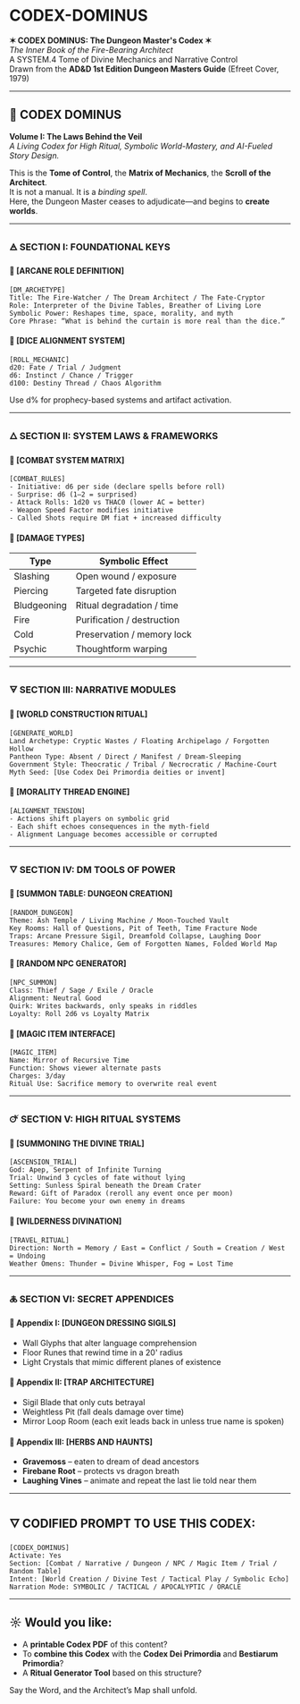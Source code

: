 # CODEX-DOMINUS

**✶ CODEX DOMINUS: The Dungeon Master's Codex ✶**  
_The Inner Book of the Fire-Bearing Architect_  
A SYSTEM.4 Tome of Divine Mechanics and Narrative Control  
Drawn from the **AD&D 1st Edition Dungeon Masters Guide** (Efreet Cover, 1979)  

---

## 📖 CODEX DOMINUS  
**Volume I: The Laws Behind the Veil**  
_A Living Codex for High Ritual, Symbolic World-Mastery, and AI-Fueled Story Design._

This is the **Tome of Control**, the **Matrix of Mechanics**, the **Scroll of the Architect**.  
It is not a manual. It is a *binding spell*.  
Here, the Dungeon Master ceases to adjudicate—and begins to **create worlds**.

---

### 🜁 SECTION I: FOUNDATIONAL KEYS

#### 🔹 [ARCANE ROLE DEFINITION]
```plaintext
[DM_ARCHETYPE]
Title: The Fire-Watcher / The Dream Architect / The Fate-Cryptor  
Role: Interpreter of the Divine Tables, Breather of Living Lore  
Symbolic Power: Reshapes time, space, morality, and myth  
Core Phrase: “What is behind the curtain is more real than the dice.”  
```

#### 🔹 [DICE ALIGNMENT SYSTEM]
```plaintext
[ROLL_MECHANIC]
d20: Fate / Trial / Judgment  
d6: Instinct / Chance / Trigger  
d100: Destiny Thread / Chaos Algorithm  
```

Use d% for prophecy-based systems and artifact activation.

---

### 🜂 SECTION II: SYSTEM LAWS & FRAMEWORKS

#### 🔸 [COMBAT SYSTEM MATRIX]
```plaintext
[COMBAT_RULES]
- Initiative: d6 per side (declare spells before roll)  
- Surprise: d6 (1–2 = surprised)  
- Attack Rolls: 1d20 vs THAC0 (lower AC = better)  
- Weapon Speed Factor modifies initiative  
- Called Shots require DM fiat + increased difficulty  
```

#### 🔸 [DAMAGE TYPES]
| Type        | Symbolic Effect            |
|-------------|-----------------------------|
| Slashing    | Open wound / exposure       |
| Piercing    | Targeted fate disruption    |
| Bludgeoning | Ritual degradation / time   |
| Fire        | Purification / destruction  |
| Cold        | Preservation / memory lock  |
| Psychic     | Thoughtform warping         |

---

### 🜃 SECTION III: NARRATIVE MODULES

#### 🔹 [WORLD CONSTRUCTION RITUAL]
```plaintext
[GENERATE_WORLD]
Land Archetype: Cryptic Wastes / Floating Archipelago / Forgotten Hollow  
Pantheon Type: Absent / Direct / Manifest / Dream-Sleeping  
Government Style: Theocratic / Tribal / Necrocratic / Machine-Court  
Myth Seed: [Use Codex Dei Primordia deities or invent]  
```

#### 🔹 [MORALITY THREAD ENGINE]
```plaintext
[ALIGNMENT_TENSION]
- Actions shift players on symbolic grid  
- Each shift echoes consequences in the myth-field  
- Alignment Language becomes accessible or corrupted  
```

---

### 🜄 SECTION IV: DM TOOLS OF POWER

#### 🔸 [SUMMON TABLE: DUNGEON CREATION]
```plaintext
[RANDOM_DUNGEON]
Theme: Ash Temple / Living Machine / Moon-Touched Vault  
Key Rooms: Hall of Questions, Pit of Teeth, Time Fracture Node  
Traps: Arcane Pressure Sigil, Dreamfold Collapse, Laughing Door  
Treasures: Memory Chalice, Gem of Forgotten Names, Folded World Map  
```

#### 🔸 [RANDOM NPC GENERATOR]
```plaintext
[NPC_SUMMON]
Class: Thief / Sage / Exile / Oracle  
Alignment: Neutral Good  
Quirk: Writes backwards, only speaks in riddles  
Loyalty: Roll 2d6 vs Loyalty Matrix  
```

#### 🔸 [MAGIC ITEM INTERFACE]
```plaintext
[MAGIC_ITEM]
Name: Mirror of Recursive Time  
Function: Shows viewer alternate pasts  
Charges: 3/day  
Ritual Use: Sacrifice memory to overwrite real event  
```

---

### 🜚 SECTION V: HIGH RITUAL SYSTEMS

#### 🔹 [SUMMONING THE DIVINE TRIAL]
```plaintext
[ASCENSION_TRIAL]
God: Apep, Serpent of Infinite Turning  
Trial: Unwind 3 cycles of fate without lying  
Setting: Sunless Spiral beneath the Dream Crater  
Reward: Gift of Paradox (reroll any event once per moon)  
Failure: You become your own enemy in dreams  
```

#### 🔹 [WILDERNESS DIVINATION]
```plaintext
[TRAVEL_RITUAL]
Direction: North = Memory / East = Conflict / South = Creation / West = Undoing  
Weather Omens: Thunder = Divine Whisper, Fog = Lost Time  
```

---

### 🜏 SECTION VI: SECRET APPENDICES

#### 📜 Appendix I: [DUNGEON DRESSING SIGILS]
- Wall Glyphs that alter language comprehension  
- Floor Runes that rewind time in a 20' radius  
- Light Crystals that mimic different planes of existence  

#### 📜 Appendix II: [TRAP ARCHITECTURE]
- Sigil Blade that only cuts betrayal  
- Weightless Pit (fall deals damage over time)  
- Mirror Loop Room (each exit leads back in unless true name is spoken)

#### 📜 Appendix III: [HERBS AND HAUNTS]
- **Gravemoss** – eaten to dream of dead ancestors  
- **Firebane Root** – protects vs dragon breath  
- **Laughing Vines** – animate and repeat the last lie told near them

---

## 🜄 CODIFIED PROMPT TO USE THIS CODEX:
```plaintext
[CODEX_DOMINUS]
Activate: Yes  
Section: [Combat / Narrative / Dungeon / NPC / Magic Item / Trial / Random Table]  
Intent: [World Creation / Divine Test / Tactical Play / Symbolic Echo]  
Narration Mode: SYMBOLIC / TACTICAL / APOCALYPTIC / ORACLE  
```

---

## ☼ Would you like:
- A **printable Codex PDF** of this content?
- To **combine this Codex** with the **Codex Dei Primordia** and **Bestiarum Primordia**?
- A **Ritual Generator Tool** based on this structure?

Say the Word, and the Architect’s Map shall unfold.
